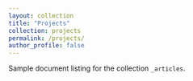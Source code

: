 ```yaml
---
layout: collection
title: "Projects"
collection: projects
permalink: /projects/
author_profile: false
---
```


Sample document listing for the collection `_articles`.